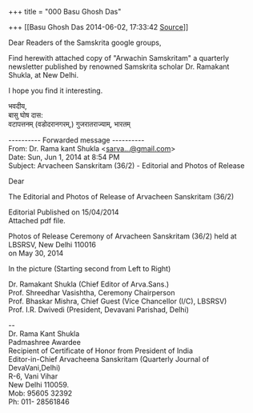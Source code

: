 +++
title = "000 Basu Ghosh Das"

+++
[[Basu Ghosh Das	2014-06-02, 17:33:42 [Source](https://groups.google.com/g/samskrita/c/C76oOJqAIrs)]]



Dear Readers of the Samskrita google groups,  
  
Find herewith attached copy of "Arwachin Samskritam" a quarterly  
newsletter published by renowned Samskrita scholar Dr. Ramakant  
Shukla, at New Delhi.  
  
I hope you find it interesting.  
  
भवदीय,  
बासु घोष दास:  
वटापत्तनम् (वडोदरानगरम्,) गुजरातराज्याम्, भारतम्  
  
---------- Forwarded message ----------  
From: Dr. Rama kant Shukla \<[sarva...@gmail.com]()\>  
Date: Sun, Jun 1, 2014 at 8:54 PM  
Subject: Arvacheen Sanskritam (36/2) - Editorial and Photos of Release  
  
Dear  
  
The Editorial and Photos of Release of Arvacheen Sanskritam (36/2)  
  
Editorial Published on 15/04/2014  
Attached pdf file.  
  
Photos of Release Ceremony of Arvacheen Sanskritam (36/2) held at  
LBSRSV, New Delhi 110016  
on May 30, 2014  
  
In the picture (Starting second from Left to Right)  
  
Dr. Ramakant Shukla (Chief Editor of Arva.Sans.)  
Prof. Shreedhar Vasishtha, Ceremony Chairperson  
Prof. Bhaskar Mishra, Chief Guest (Vice Chancellor (I/C), LBSRSV)  
Prof. I.R. Dwivedi (President, Devavani Parishad, Delhi)  
  
--  
Dr. Rama Kant Shukla  
Padmashree Awardee  
Recipient of Certificate of Honor from President of India  
Editor-in-Chief Arvacheena Sanskritam (Quarterly Journal of DevaVani,Delhi)  
R-6, Vani Vihar  
New Delhi 110059.  
Mob: 95605 32392  
Ph: 011- 28561846  

